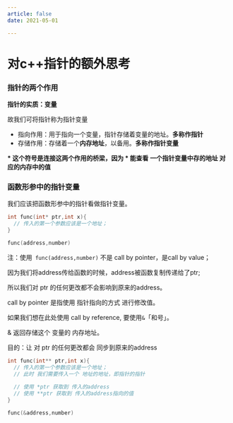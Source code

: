 ```yaml
---
article: false
date: 2021-05-01

---
```


# 对c++指针的额外思考


### 指针的两个作用

**指针的实质：变量**

故我们可将指针称为指针变量

- 指向作用：用于指向一个变量，指针存储着变量的地址。**多称作指针**
- 存储作用：存储着一个**内存地址**，以备用。**多称作指针变量**

**\* 这个符号是连接这两个作用的桥梁，因为 \* 能查看 一个指针变量中存的地址 对应的内存中的值**

### 函数形参中的指针变量

我们应该把函数形参中的指针看做指针变量。

```c++
int func(int* ptr,int x){
  // 传入的第一个参数应该是一个地址；
}

func(address,number)
```

注：使用` func(address,number)` 不是 call by pointer，是call by value；

因为我们将address传给函数的时候，address被函数复制传递给了ptr;

所以我们对 ptr 的任何更改都不会影响到原来的address。

call by pointer 是指使用 指针指向的方式 进行修改值。

如果我们想在此处使用 call by reference, 要使用`&`「和号」。

& 返回存储这个 变量的 内存地址。

目的：让 对 ptr 的任何更改都会 同步到原来的address

```c++
int func(int** ptr,int x){
  // 传入的第一个参数应该是一个地址；
  // 此时 我们需要传入一个 地址的地址，即指针的指针
  
  // 使用 *ptr 获取到 传入的address
  // 使用 **ptr 获取到 传入的address指向的值
}

func(&address,number)
```

 
